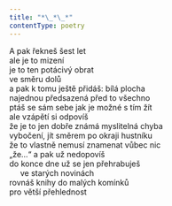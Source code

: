 ```yaml
---
title: "*\_*\_*"
contentType: poetry
---
```


<section>

A pak řekneš šest let  
ale je to mizení  
je to ten potácivý obrat  
ve směru dolů  
a pak k tomu ještě přidáš: bílá plocha  
najednou předsazená před to všechno  
ptáš se sám sebe jak je možné s tím žít  
ale vzápětí si odpovíš  
že je to jen dobře známá myslitelná chyba  
vybočení, jít směrem po okraji hustníku  
že to vlastně nemusí znamenat vůbec nic  
„že…“ a pak už nedopovíš  
do konce dne už se jen přehrabuješ  
     ve starých novinách  
rovnáš knihy do malých komínků  
pro větší přehlednost

</section>
